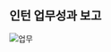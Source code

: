 ## 인턴 업무성과 보고

![업무](https://github.com/user-attachments/assets/5f89d675-454f-4029-bb42-9f65cd453321)
